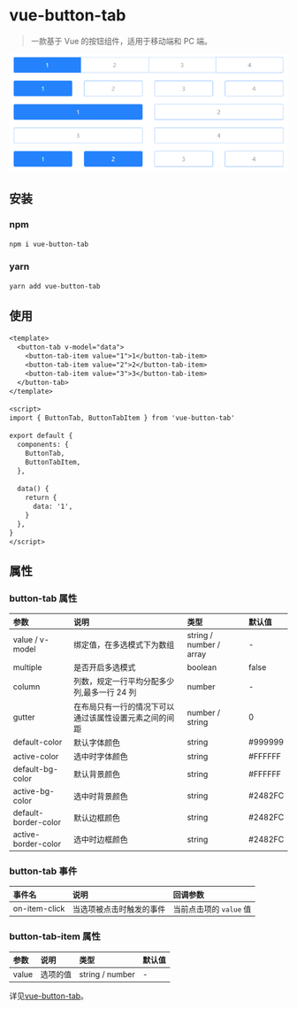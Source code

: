 # vue-button-tab

> 一款基于 Vue 的按钮组件，适用于移动端和 PC 端。

![vue-button-tab](./src/assets/img/vue-button-tab.png)

## 安装

### npm

```sh
npm i vue-button-tab
```

### yarn

```sh
yarn add vue-button-tab
```

## 使用

```vue
<template>
  <button-tab v-model="data">
    <button-tab-item value="1">1</button-tab-item>
    <button-tab-item value="2">2</button-tab-item>
    <button-tab-item value="3">3</button-tab-item>
  </button-tab>
</template>

<script>
import { ButtonTab, ButtonTabItem } from 'vue-button-tab'

export default {
  components: {
    ButtonTab,
    ButtonTabItem,
  },

  data() {
    return {
      data: '1',
    }
  },
}
</script>
```

## 属性

### button-tab 属性

| 参数                 | 说明                                                   | 类型                    | 默认值  |
| :------------------- | :----------------------------------------------------- | :---------------------- | :------ |
| value / v-model      | 绑定值，在多选模式下为数组                             | string / number / array | -       |
| multiple             | 是否开启多选模式                                       | boolean                 | false   |
| column               | 列数，规定一行平均分配多少列,最多一行 24 列            | number                  | -       |
| gutter               | 在布局只有一行的情况下可以通过该属性设置元素之间的间距 | number / string         | 0       |
| default-color        | 默认字体颜色                                           | string                  | #999999 |
| active-color         | 选中时字体颜色                                         | string                  | #FFFFFF |
| default-bg-color     | 默认背景颜色                                           | string                  | #FFFFFF |
| active-bg-color      | 选中时背景颜色                                         | string                  | #2482FC |
| default-border-color | 默认边框颜色                                           | string                  | #2482FC |
| active-border-color  | 选中时边框颜色                                         | string                  | #2482FC |

### button-tab 事件

| 事件名        | 说明                     | 回调参数                |
| :------------ | :----------------------- | :---------------------- |
| on-item-click | 当选项被点击时触发的事件 | 当前点击项的 `value` 值 |

### button-tab-item 属性

| 参数  | 说明     | 类型            | 默认值 |
| :---- | :------- | :-------------- | :----- |
| value | 选项的值 | string / number | -      |

详见[vue-button-tab](https://www.laiweijian.com/note/docs/Vue/button-tab.html)。
